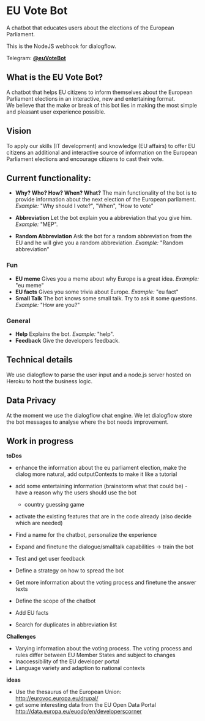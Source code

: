 # EU Vote Bot #

A chatbot that educates users about the elections of the European Parliament.

This is the NodeJS webhook for dialogflow.

Telegram: __[@euVoteBot](http://t.me/euVoteBot)__

## What is the EU Vote Bot?
A chatbot that helps EU citizens to inform themselves about the European Parliament elections in an interactive, new and entertaining format.  
We believe that the make or break of this bot lies in making the most simple and pleasant user experience possible.

## Vision
To apply our skills (IT development) and knowledge (EU affairs) to offer EU citizens an additional and interactive source of information on the European Parliament elections and encourage citizens to cast their vote. 


## Current functionality: 
- __Why? Who? How? When? What?__ The main functionality of the bot is to provide information about the next election of the European parliament. _Example:_ "Why should I vote?", "When", "How to vote"

- __Abbreviation__ Let the bot explain you a abbreviation that you give him. _Example:_ "MEP". 
- __Random Abbreviation__ Ask the bot for a random abbreviation from the EU and he will give you a random abbreviation. _Example:_ "Random abbreviation"

### Fun
- __EU meme__ Gives you a meme about why Europe is a great idea. _Example:_ "eu meme"
- __EU facts__ Gives you some trivia about Europe. _Example:_ "eu fact"
- __Small Talk__ The bot knows some small talk. Try to ask it some questions. _Example:_ "How are you?"

### General
- __Help__ Explains the bot. _Example:_ "help". 
- __Feedback__ Give the developers feedback. 


## Technical details
We use dialogflow to parse the user input and a node.js server hosted on Heroku to host the business logic.

## Data Privacy
At the moment we use the dialogflow chat engine. We let dialogflow store the bot messages to analyse where the bot needs improvement.

## Work in progress 

__toDos__
- enhance the information about the eu parliament election, make the dialog more natural, add outputContexts to make it like a tutorial
- add some entertaining information (brainstorm what that could be) - have a reason why the users should use the bot
    - country guessing game
- activate the existing features that are in the code already (also decide which are needed)

- Find a name for the chatbot, personalize the experience
- Expand and finetune the dialogue/smalltalk capabilities -> train the bot
- Test and get user feedback
- Define a strategy on how to spread the bot

- Get more information about the voting process and finetune the answer texts 
- Define the scope of the chatbot
- Add EU facts 
- Search for duplicates in abbreviation list

__Challenges__
- Varying information about the voting process. The voting process and rules differ between EU Member States and subject to changes
- Inaccessibility of the EU developer portal
- Language variety and adaption to national contexts 

__ideas__
- Use the thesaurus of the European Union: http://eurovoc.europa.eu/drupal/ 
- get some interesting data from the EU Open Data Portal http://data.europa.eu/euodp/en/developerscorner


